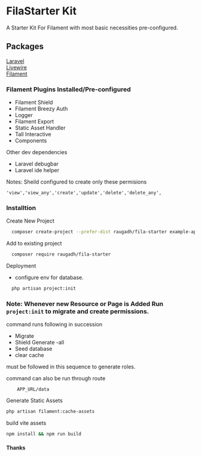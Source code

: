 # FilaStarter Kit

A Starter Kit For Filament with most basic necessities pre-configured.

## Packages

[Laravel](https://github.com/laravel/laravel)\
[Livewire](https://github.com/livewire/livewire)\
[Filament](https://github.com/filamentphp/filament)

### Filament Plugins Installed/Pre-configured

-   Filament Shield
-   Filament Breezy Auth
-   Logger
-   Filament Export
-   Static Asset Handler
-   Tall Interactive
-   Components

Other dev dependencies

-   Laravel debugbar
-   Laravel ide helper

Notes: Sheild configured to create only these permisions

`'view','view_any','create','update','delete','delete_any',`

### Installtion

Create New Project

```bash
  composer create-project --prefer-dist raugadh/fila-starter example-app
```

Add to existing project

```bash
  composer require raugadh/fila-starter
```

Deployment

-   configure env for database.

```bash
  php artisan project:init

```

### Note: Whenever new Resource or Page is Added Run `project:init` to migrate and create permissions.

command runs following in succession

-   Migrate
-   Shield Generate -all
-   Seed database
-   clear cache

must be followed in this sequence to generate roles.

command can also be run through route

```
    APP_URL/data

```

Generate Static Assets

```bash
php artisan filament:cache-assets

```

build vite assets

```bash
npm install && npm run build

```

#### Thanks
